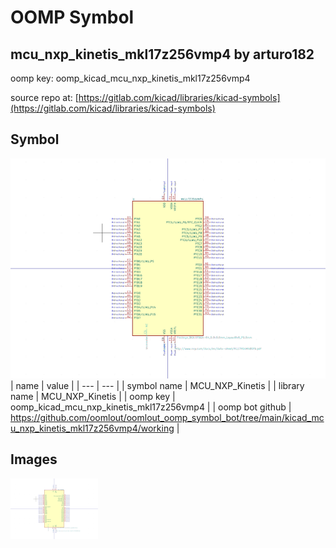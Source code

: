 # OOMP Symbol  
## mcu_nxp_kinetis_mkl17z256vmp4  by arturo182  
  
oomp key: oomp_kicad_mcu_nxp_kinetis_mkl17z256vmp4  
  
source repo at: [https://gitlab.com/kicad/libraries/kicad-symbols](https://gitlab.com/kicad/libraries/kicad-symbols)  
## Symbol  
  
[![working.png](working_600.png)](working.png)  
| name | value | 
| --- | --- | 
| symbol name | MCU_NXP_Kinetis | 
| library name | MCU_NXP_Kinetis | 
| oomp key | oomp_kicad_mcu_nxp_kinetis_mkl17z256vmp4 | 
| oomp bot github | https://github.com/oomlout/oomlout_oomp_symbol_bot/tree/main/kicad_mcu_nxp_kinetis_mkl17z256vmp4/working | 
## Images  
  
[![working.png](working_140.png)](working.png)  
